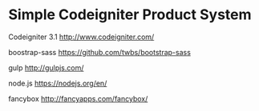 # Simple Codeigniter Product System

Codeigniter 3.1
http://www.codeigniter.com/

boostrap-sass
https://github.com/twbs/bootstrap-sass

gulp
http://gulpjs.com/

node.js
https://nodejs.org/en/

fancybox
http://fancyapps.com/fancybox/

